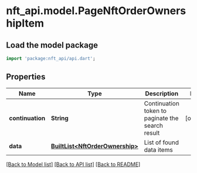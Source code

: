 # nft_api.model.PageNftOrderOwnershipItem

## Load the model package
```dart
import 'package:nft_api/api.dart';
```

## Properties
Name | Type | Description | Notes
------------ | ------------- | ------------- | -------------
**continuation** | **String** | Continuation token to paginate the search result | [optional] 
**data** | [**BuiltList&lt;NftOrderOwnership&gt;**](NftOrderOwnership.md) | List of found data items | 

[[Back to Model list]](../README.md#documentation-for-models) [[Back to API list]](../README.md#documentation-for-api-endpoints) [[Back to README]](../README.md)


